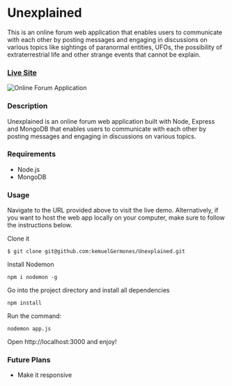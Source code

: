 # Unexplained

This is an online forum web application that enables users to communicate with each other by posting messages and engaging in discussions on various topics like sightings of paranormal entities, UFOs, the possibility of extraterrestrial life and other strange events that cannot be explain.

### [Live Site](https://unexplained.vercel.app/)

![Online Forum Application](https://res.cloudinary.com/de9dxfdav/image/upload/v1666364496/Project%20Promotion/Screenshot_2022-10-21_224728_jwqjik.jpg)

### Description

Unexplained is an online forum web application built with Node, Express and MongoDB that enables users to communicate with each other by posting messages and engaging in discussions on various topics.

### Requirements

- Node.js
- MongoDB

### Usage

Navigate to the URL provided above to visit the live demo. Alternatively, if you want to host the web app locally on your computer, make sure to follow the instructions below.

Clone it

```
$ git clone git@github.com:kemuelGermones/Unexplained.git
```

Install Nodemon

```
npm i nodemon -g
```

Go into the project directory and install all dependencies

```
npm install
```

Run the command:

```
nodemon app.js
```

Open http://localhost:3000 and enjoy!

### Future Plans

- Make it responsive
